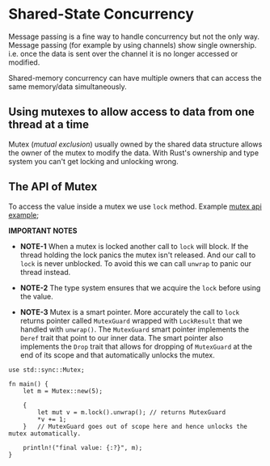 # Shared-State Concurrency

Message passing is a fine way to handle concurrency but not the only way. Message passing (for example by using channels) show single ownership. i.e. once the data is sent over the channel it is no longer accessed or modified.

Shared-memory concurrency can have multiple owners that can access the same memory/data simultaneously.

## Using mutexes to allow access to data from one thread at a time

Mutex (_mutual exclusion_) usually owned by the shared data structure allows the owner of the mutex to modify the data. With Rust's ownership and type system you can't get locking and unlocking wrong.

## The API of Mutex<T>

To access the value inside a mutex we use `lock` method. Example [mutex api example](./mutex_api_basics/src/main.rs); 

**IMPORTANT NOTES**

- **NOTE-1** When a mutex is locked another call to `lock` will block. If the thread holding the lock panics the mutex isn't released. And our call to `lock` is never unblocked. To avoid this we can call `unwrap` to panic our thread instead.

- **NOTE-2** The type system ensures that we acquire the `lock` before using the value.

- **NOTE-3** Mutex<T> is a smart pointer. More accurately the call to `lock` returns pointer called `MutexGuard` wrapped with `LockResult` that we handled with `unwrap()`. The `MutexGuard` smart pointer implements the `Deref` trait that point to our inner data. The smart pointer also implements the `Drop` trait that allows for dropping of `MutexGuard` at the end of its scope and that automatically unlocks the mutex.

```
use std::sync::Mutex;

fn main() {
    let m = Mutex::new(5);

    {
        let mut v = m.lock().unwrap(); // returns MutexGuard
        *v += 1;
    }   // MutexGuard goes out of scope here and hence unlocks the mutex automatically.

    println!("final value: {:?}", m);
}
```



